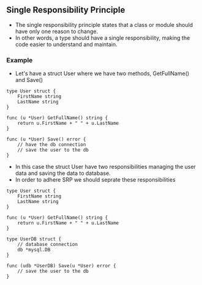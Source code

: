## Single Responsibility Principle
* The single responsibility principle states that a class or module should have only one reason to change.
* In other words, a type should have a single responsibility, making the code easier to understand and maintain.

### Example
* Let's have a struct User where we have two methods, GetFullName() and Save()
```
type User struct {
    FirstName string
    LastName string
}

func (u *User) GetFullName() string {
    return u.FirstName + " " + u.LastName
}

func (u *User) Save() error {
    // have the db connection
    // save the user to the db
}
```

* In this case the struct User have two responsibilities managing the user data and saving the data to database.
* In order to adhere SRP we should seprate these responsibilities
```
type User struct {
    FirstName string
    LastName string
}

func (u *User) GetFullName() string {
    return u.FirstName + " " + u.LastName
}

type UserDB struct {
    // database connection
    db *mysql.DB
}

func (udb *UserDB) Save(u *User) error {
    // save the user to the db
}
```